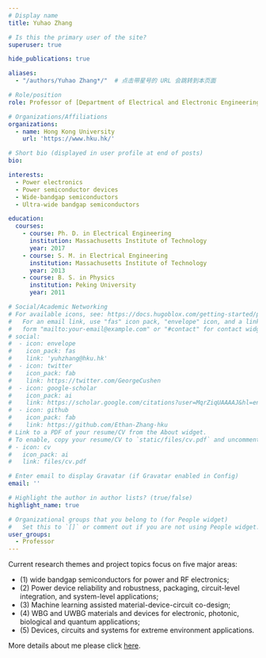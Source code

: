 ```yaml
---
# Display name
title: Yuhao Zhang

# Is this the primary user of the site?
superuser: true

hide_publications: true

aliases:
  - "/authors/Yuhao Zhang*/"  # 点击带星号的 URL 会跳转到本页面

# Role/position
role: Professor of [Department of Electrical and Electronic Engineering](https://www.eee.hku.hk/)

# Organizations/Affiliations
organizations:
  - name: Hong Kong University
    url: 'https://www.hku.hk/'

# Short bio (displayed in user profile at end of posts)
bio: 

interests:
  - Power electronics
  - Power semiconductor devices
  - Wide-bandgap semiconductors
  - Ultra-wide bandgap semiconductors

education:
  courses:
    - course: Ph. D. in Electrical Engineering
      institution: Massachusetts Institute of Technology
      year: 2017
    - course: S. M. in Electrical Engineering
      institution: Massachusetts Institute of Technology
      year: 2013
    - course: B. S. in Physics
      institution: Peking University
      year: 2011

# Social/Academic Networking
# For available icons, see: https://docs.hugoblox.com/getting-started/page-builder/#icons
#   For an email link, use "fas" icon pack, "envelope" icon, and a link in the
#   form "mailto:your-email@example.com" or "#contact" for contact widget.
# social:
#  - icon: envelope
#    icon_pack: fas
#    link: 'yuhzhang@hku.hk'
#  - icon: twitter
#    icon_pack: fab
#    link: https://twitter.com/GeorgeCushen
#  - icon: google-scholar
#    icon_pack: ai
#    link: https://scholar.google.com/citations?user=MqrZiqUAAAAJ&hl=en
#  - icon: github
#    icon_pack: fab
#    link: https://github.com/Ethan-Zhang-hku
# Link to a PDF of your resume/CV from the About widget.
# To enable, copy your resume/CV to `static/files/cv.pdf` and uncomment the lines below.
# - icon: cv
#   icon_pack: ai
#   link: files/cv.pdf

# Enter email to display Gravatar (if Gravatar enabled in Config)
email: ''

# Highlight the author in author lists? (true/false)
highlight_name: true

# Organizational groups that you belong to (for People widget)
#   Set this to `[]` or comment out if you are not using People widget.
user_groups:
  - Professor
---
```


Current research themes and project topics focus on five major areas:  
- (1) wide bandgap semiconductors for power and RF electronics; 
- (2) Power device reliability and robustness, packaging, circuit-level integration, and system-level applications; 
- (3) Machine learning assisted material-device-circuit co-design; 
- (4) WBG and UWBG materials and devices for electronic, photonic, biological and quantum applications; 
- (5) Devices, circuits and systems for extreme environment applications.  

More details about me please click [here](https://www.eee.hku.hk/people/y-zhang/).
